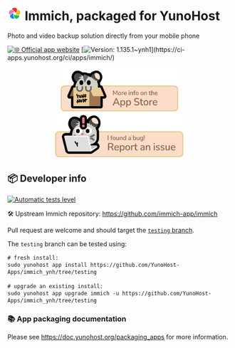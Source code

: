 <!--
N.B.: This README was automatically generated by <https://github.com/YunoHost/apps_tools/blob/main/readme_generator>
It shall NOT be edited by hand.
-->

<h1>
  <img src="https://raw.githubusercontent.com/YunoHost/apps/main/logos/immich.png" width="32px" alt="Logo of Immich">
  Immich, packaged for YunoHost
</h1>

Photo and video backup solution directly from your mobile phone

[![🌐 Official app website](https://img.shields.io/badge/Official_app_website-darkgreen?style=for-the-badge)](https://immich.app)
[![Version: 1.135.1~ynh1](https://img.shields.io/badge/Version-1.135.1~ynh1-rgba(0,150,0,1)?style=for-the-badge)](https://ci-apps.yunohost.org/ci/apps/immich/)

<div align="center">
<a href="https://apps.yunohost.org/app/immich"><img height="100px" src="https://github.com/YunoHost/yunohost-artwork/raw/refs/heads/main/badges/neopossum-badges/badge_more_info_on_the_appstore.svg"/></a>
<a href="https://github.com/YunoHost-Apps/immich_ynh/issues"><img height="100px" src="https://github.com/YunoHost/yunohost-artwork/raw/refs/heads/main/badges/neopossum-badges/badge_report_an_issue.svg"/></a>
</div>

## 📦 Developer info

[![Automatic tests level](https://apps.yunohost.org/badge/cilevel/immich)](https://ci-apps.yunohost.org/ci/apps/immich/)

🛠️ Upstream Immich repository: <https://github.com/immich-app/immich>

Pull request are welcome and should target the [`testing` branch](https://github.com/YunoHost-Apps/immich_ynh/tree/testing).

The `testing` branch can be tested using:
```
# fresh install:
sudo yunohost app install https://github.com/YunoHost-Apps/immich_ynh/tree/testing

# upgrade an existing install:
sudo yunohost app upgrade immich -u https://github.com/YunoHost-Apps/immich_ynh/tree/testing
```

### 📚 App packaging documentation

Please see <https://doc.yunohost.org/packaging_apps> for more information.